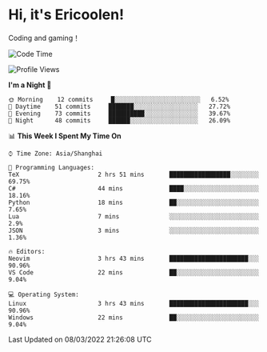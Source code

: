 # Hi, it's Ericoolen!
Coding and gaming！

<!--START_SECTION:waka-->
![Code Time](http://img.shields.io/badge/Code%20Time-188%20hrs%2042%20mins-blue)

![Profile Views](http://img.shields.io/badge/Profile%20Views-0-blue)

**I'm a Night 🦉** 

```text
🌞 Morning    12 commits     █░░░░░░░░░░░░░░░░░░░░░░░░   6.52% 
🌆 Daytime    51 commits     ███████░░░░░░░░░░░░░░░░░░   27.72% 
🌃 Evening    73 commits     ██████████░░░░░░░░░░░░░░░   39.67% 
🌙 Night      48 commits     ██████░░░░░░░░░░░░░░░░░░░   26.09%

```


📊 **This Week I Spent My Time On** 

```text
⌚︎ Time Zone: Asia/Shanghai

💬 Programming Languages: 
TeX                      2 hrs 51 mins       █████████████████░░░░░░░░   69.75% 
C#                       44 mins             ████░░░░░░░░░░░░░░░░░░░░░   18.16% 
Python                   18 mins             ██░░░░░░░░░░░░░░░░░░░░░░░   7.65% 
Lua                      7 mins              ░░░░░░░░░░░░░░░░░░░░░░░░░   2.9% 
JSON                     3 mins              ░░░░░░░░░░░░░░░░░░░░░░░░░   1.36%

🔥 Editors: 
Neovim                   3 hrs 43 mins       ██████████████████████░░░   90.96% 
VS Code                  22 mins             ██░░░░░░░░░░░░░░░░░░░░░░░   9.04%

💻 Operating System: 
Linux                    3 hrs 43 mins       ██████████████████████░░░   90.96% 
Windows                  22 mins             ██░░░░░░░░░░░░░░░░░░░░░░░   9.04%

```


 Last Updated on 08/03/2022 21:26:08 UTC
<!--END_SECTION:waka-->


